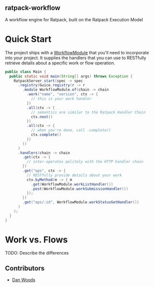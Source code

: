 ratpack-workflow
---

A workflow engine for Ratpack, built on the Ratpack Execution Model

Quick Start
===

The project ships with a [WorkflowModule](https://github.com/danveloper/ratpack-workflow/blob/master/src/main/java/com/danveloper/ratpack/workflow/guice/WorkflowModule.java) that you'll need to incorporate into your project. It supplies the handlers that you can use to RESTfully retrieve details about a specific work or flow operation.

```java
public class Main {
  public static void main(String[] args) throws Exception {
    RatpackServer.start(spec -> spec
      .registry(Guice.registry(r -> r
        .module WorkflowModule.of(chain -> chain
          .work("name", "version", ctx -> {
            // this is your work handler
          })
          .all(ctx -> {
            // semantics are similar to the Ratpack Handler Chain
            ctx.next()
          })
          .all(ctx -> {
            // when you're done, call .complete()
            ctx.complete()
          })
        ))
      )
      .handlers(chain -> chain
        .get(ctx -> {
          // inter-operates politely with the HTTP handler chain
        })
        .get("ops", ctx -> {
          // RESTfully provide details about your work
          ctx.byMethod(m -> { m
            .get(WorkflowModule.workListHandler())
            .post(WorkflowModule.workSubmissionHandler())
          });
        })
        .get("ops/:id", WorkflowModule.workStatusGetHandler())
      )
    );
  }
}
```

Work vs. Flows
===

TODO: Describe the differences

Contributors
---

* [Dan Woods](https://twitter.com/danveloper)
